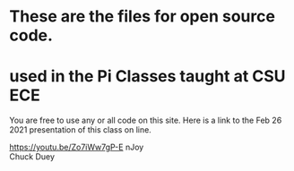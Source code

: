 # These are the files for open source code.
# used in the Pi Classes taught at CSU ECE
 You are free to use any or all code on this site.
 Here is a link to the Feb 26 2021 presentation of this class on line.
 
 https://youtu.be/Zo7iWw7gP-E
 nJoy    
 Chuck Duey
